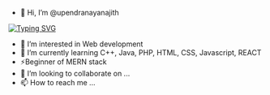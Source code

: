 - 👋 Hi, I’m @upendranayanajith

[![Typing SVG](https://readme-typing-svg.demolab.com/?lines=I+am+student+of+SLIIT;Code+is+poetry,+and+I'm+the+poet;Bugs+eater)](https://git.io/typing-svg)

- 👀 I’m interested in Web development
- 🌱 I’m currently learning C++, Java, PHP, HTML, CSS, Javascript, REACT
- ⚡Beginner of MERN stack
- 💞️ I’m looking to collaborate on ...
- 📫 How to reach me ...

<!---
upendranayanajith/upendranayanajith is a ✨ special ✨ repository because its `README.md` (this file) appears on your GitHub profile.
You can click the Preview link to take a look at your changes.
--->
